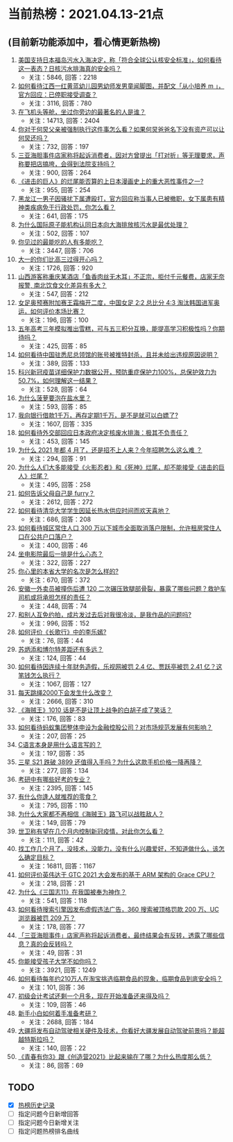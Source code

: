 # 当前热榜：2021.04.13-21点
## (目前新功能添加中，看心情更新热榜)
1. [美国支持日本福岛污水入海决定，称「符合全球公认核安全标准」，如何看待这一表态？日核污水排海真的安全吗？](https://www.zhihu.com/question/454363386)
    * 关注：5846, 回答：2218
2. [如何看待江西一红黄蓝幼儿园男幼师发男童闻脚图，并配文「从小培养 m 」，官方回应：已停职接受调查？](https://www.zhihu.com/question/454361643)
    * 关注：3116, 回答：780
3. [在飞机头等舱，坐过你旁边的最著名的人是谁？](https://www.zhihu.com/question/359274010)
    * 关注：14713, 回答：2404
4. [你对于何炅父亲被强制执行这件事怎么看？如果何炅爸爸名下没有资产可以让何炅还吗？](https://www.zhihu.com/question/454384646)
    * 关注：732, 回答：197
5. [三亚海胆事件店家称将起诉消费者，因对方曾提出「打对折」等无理要求，声称要把店搞垮，会得到法院支持吗？](https://www.zhihu.com/question/454353570)
    * 关注：900, 回答：264
6. [《进击的巨人》的烂尾能否算的上日本漫画史上的重大恶性事件之一?](https://www.zhihu.com/question/453573225)
    * 关注：955, 回答：254
7. [黑龙江一男子因骚扰下属遭殴打，官方回应称当事人已被撤职，女下属患有精神类疾病免于行政处罚，你怎么看？](https://www.zhihu.com/question/454168308)
    * 关注：641, 回答：175
8. [为什么国际原子能机构认同日本向大海排放核污水是最优处理？](https://www.zhihu.com/question/453841951)
    * 关注：502, 回答：107
9. [你见过的最能吃的人有多能吃？](https://www.zhihu.com/question/40594129)
    * 关注：3447, 回答：706
10. [大一的你们比高三过得开心吗？](https://www.zhihu.com/question/324029158)
    * 关注：1726, 回答：920
11. [山西游客称重庆某酒店「鱼香肉丝无木耳」不正宗，拒付千元餐费，店家无奈报警, 南北饮食文化差异有多大？](https://www.zhihu.com/question/454371433)
    * 关注：547, 回答：212
12. [女足奥预赛附加赛王霜梅开二度，中国女足 2:2 总比分 4:3 淘汰韩国进军奥运，如何评价本场比赛？](https://www.zhihu.com/question/454448624)
    * 关注：196, 回答：100
13. [五年高考三年模拟推出雪糕，可与五三积分互换，能提高学习积极性吗？你期待吗？](https://www.zhihu.com/question/454223723)
    * 关注：425, 回答：85
14. [如何看待中国驻悉尼总领馆的账号被推特封杀，且并未给出违规原因说明？](https://www.zhihu.com/question/454321464)
    * 关注：389, 回答：133
15. [科兴新冠疫苗详细保护力数据公开，预防重症保护力100%，总保护效力为50.7%，如何理解这一结果？](https://www.zhihu.com/question/454220661)
    * 关注：528, 回答：64
16. [为什么菠萝要泡在盐水里？](https://www.zhihu.com/question/441723737)
    * 关注：593, 回答：85
17. [我向银行借款1千万，再存定期1千万，是不是就可以白嫖了?](https://www.zhihu.com/question/435299427)
    * 关注：1607, 回答：335
18. [如何看待外交部回应日本政府决定核废水排海：极其不负责任？](https://www.zhihu.com/question/454233739)
    * 关注：453, 回答：145
19. [为什么 2021 年都 4 月了，还是招不上人来？今年招聘怎么这么难 ？](https://www.zhihu.com/question/452578210)
    * 关注：294, 回答：91
20. [为什么人们大多能接受《火影忍者》和《死神》烂尾，却不能接受《进击的巨人》烂尾？](https://www.zhihu.com/question/453988761)
    * 关注：495, 回答：258
21. [如何告诉父母自己是 furry？](https://www.zhihu.com/question/444555641)
    * 关注：2612, 回答：272
22. [如何看待清华大学学生因延长热水供应时间而欢天喜地？](https://www.zhihu.com/question/453236129)
    * 关注：686, 回答：208
23. [如何看待城区常住人口 300 万以下城市全面取消落户限制，允许租房常住人口在公共户口落户？](https://www.zhihu.com/question/454360402)
    * 关注：400, 回答：46
24. [坐电影院最后一排是什么心态？](https://www.zhihu.com/question/315957619)
    * 关注：322, 回答：227
25. [你心里的本省大学的名次是怎么样的?](https://www.zhihu.com/question/410179653)
    * 关注：670, 回答：372
26. [安徽一外卖员被撞伤后遭 120 二次碾压致腿部骨裂，暴露了哪些问题？救护车司机或将承担怎样的责任？](https://www.zhihu.com/question/454241737)
    * 关注：448, 回答：74
27. [和别人互免约拍，成片发过去后对我很冷淡，是我作品的问题吗?](https://www.zhihu.com/question/454019532)
    * 关注：996, 回答：152
28. [如何评价《长歌行》中的李乐嫣?](https://www.zhihu.com/question/406823769)
    * 关注：76, 回答：44
29. [苏炳添和博尔特差距还有多远？](https://www.zhihu.com/question/282501143)
    * 关注：124, 回答：44
30. [如何看待因连续十年财务造假，乐视网被罚 2.4 亿、贾跃亭被罚 2.41 亿？这笔钱怎么执行？](https://www.zhihu.com/question/454273616)
    * 关注：1067, 回答：127
31. [每天跳绳2000下会发生什么改变？](https://www.zhihu.com/question/295812047)
    * 关注：2666, 回答：310
32. [《海贼王》1010 话是不是让顶上战争的白胡子成了笑话？](https://www.zhihu.com/question/453840083)
    * 关注：176, 回答：83
33. [如何看待蚂蚁集团整体申设为金融控股公司？对市场规范发展有何影响？](https://www.zhihu.com/question/454263493)
    * 关注：207, 回答：25
34. [C语言本身是用什么语言写的？](https://www.zhihu.com/question/453094304)
    * 关注：197, 回答：35
35. [三星 S21 跌破 3899 还值得入手吗？为什么这款手机价格一降再降？](https://www.zhihu.com/question/453803039)
    * 关注：277, 回答：134
36. [考研中有哪些好考的专业？](https://www.zhihu.com/question/347306049)
    * 关注：2395, 回答：145
37. [有什么你逢人就推荐的零食？](https://www.zhihu.com/question/444079360)
    * 关注：795, 回答：110
38. [为什么大家都不再相信《海贼王》路飞可以战胜敌人？](https://www.zhihu.com/question/454043253)
    * 关注：149, 回答：79
39. [世卫称有望在几个月内控制新冠疫情，对此你怎么看？](https://www.zhihu.com/question/454358983)
    * 关注：111, 回答：42
40. [找工作几个月了，没技术，没能力，没有什么兴趣爱好，不知道做什么，该怎么确定目标？](https://www.zhihu.com/question/52398927)
    * 关注：16811, 回答：1167
41. [如何评价英伟达于 GTC 2021 大会发布的基于 ARM 架构的 Grace CPU？](https://www.zhihu.com/question/454345689)
    * 关注：218, 回答：21
42. [为什么《三国志11》在我国被奉为神作？](https://www.zhihu.com/question/65299573)
    * 关注：541, 回答：118
43. [如何看待搜索引擎因发布虚假违法广告，360 搜索被顶格罚款 200 万、UC 浏览器被罚 209 万？](https://www.zhihu.com/question/454380119)
    * 关注：178, 回答：77
44. [「三亚海胆事件」店家声称将起诉消费者，最终结果会有反转，透露了哪些信息？真的会反转吗？](https://www.zhihu.com/question/454402225)
    * 关注：49, 回答：31
45. [你能接受孩子大学不如你吗？](https://www.zhihu.com/question/444520765)
    * 关注：3921, 回答：1249
46. [如何看待每年约210万人在淘宝挑选临期食品的现象，临期食品到底安全吗？](https://www.zhihu.com/question/454195787)
    * 关注：101, 回答：36
47. [初级会计考试还剩一个月多，现在开始准备还来得及吗？](https://www.zhihu.com/question/451798180)
    * 关注：109, 回答：46
48. [新手小白如何着手准备考研？](https://www.zhihu.com/question/283284100)
    * 关注：2688, 回答：184
49. [大疆将发布自动驾驶相关硬件及技术，你看好大疆发展自动驾驶前景吗？能超越特斯拉吗？](https://www.zhihu.com/question/454243724)
    * 关注：140, 回答：22
50. [《青春有你3》跟《创造营2021》比起来输在了哪？为什么热度那么低？](https://www.zhihu.com/question/452850766)
    * 关注：86, 回答：69
## TODO
* [x] [热榜历史记录](hot_history/AllHot.md)
* [ ] 指定问题今日新增回答
* [ ] 指定问题今日新增关注
* [ ] 指定问题热榜排名曲线
